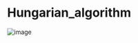# Hungarian_algorithm
![image](https://user-images.githubusercontent.com/70934463/150664995-6119736e-6d49-4267-bd7b-31dd7ed83985.png)
